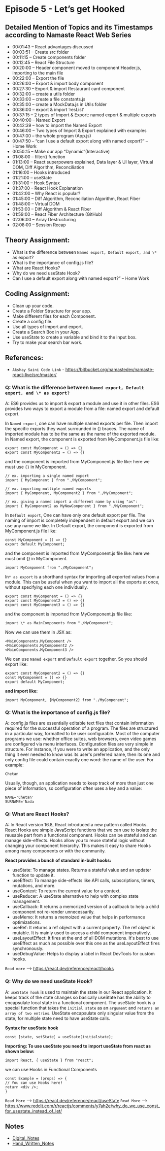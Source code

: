 # Episode 5 - Let’s get Hooked

## Detailed Mention of Topics and its Timestamps according to Namaste React Web Series

- 00:01:43 – React advantages discussed
- 00:03:51 – Create src folder
- 00:11:15 – Create components folder
- 00:12:45 – React File Structure
- 00:20:00 – Header component moved to component Header.js, importing to the main file
- 00:22:00 – Export the file
- 00:26:00 – Export & import body component
- 00:27:30 – Export & import Restaurant card component
- 00:32:00 – create a utils folder
- 00:33:00 – create a file constants.js
- 00:35:00 – create a MockData.js in Utils folder
- 00:36:00 – export & import ‘resList’
- 00:37:15 – 2 types of Import & Export: named export & multiple exports
- 00:40:00 – Named Export
- 00:42:39 – how to import the Named Export
- 00:46:00 – Two types of Import & Export explained with examples
- 00:47:00 – the whole program (App.js)
- 00:47:50 – “can I use a default export along with named export?” – Home Work
- 00:50:15 – Make our app “Dynamic”(Interactive)
- 01:08:00 – filter() function
- 01:13:00 – React superpowers explained, Data layer & UI layer, Virtual DOM, Diff Algorithm, Reconciliation
- 01:16:00 – Hooks introduced
- 01:21:00 – useState
- 01:31:00 – Hook Syntax
- 01:37:00 – React Hook Explanation
- 01:42:00 – Why React is popular?
- 01:45:00 – Diff Algorithm, Reconciliation Algorithm, React Fiber
- 01:48:00 – Virtual DOM
- 01:53:00 – Diff Algorithm & React Fiber
- 01:59:00 – React Fiber Architecture (GitHub)
- 02:06:00 – Array Destructuring
- 02:08:00 – Session Recap

## Theory Assignment:

- What is the difference between `Named export, Default export, and \*` as export?
- What is the importance of config.js file?
- What are React Hooks?
- Why do we need useState Hook?
- Can I use a default export along with named export?” – Home Work

## Coding Assignment:

- Clean up your code.
- Create a Folder Structure for your app.
- Make different files for each Component.
- Create a config file.
- Use all types of import and export.
- Create a Search Box in your App.
- Use useState to create a variable and bind it to the input box.
- Try to make your search bar work.

## References:

- `Akshay Saini Code Link` - https://bitbucket.org/namastedev/namaste-react-live/src/master/

### Q: What is the difference between `Named export, Default export, and \* as export?`

A: ES6 provides us to import & export a module and use it in other files. ES6 provides two ways to export a module from a file: named export and default export.

In `Named export`, one can have multiple named exports per file. Then import the specific exports they want surrounded in {} braces. The name of imported module has to be the same as the name of the exported module. In Named export, the component is exported from MyComponent.js file like:

```JS
export const MyComponent = () => {}
export const MyComponent2 = () => {}
```

and the component is imported from MyComponent.js file like: here we must use `{}` in MyComponent.

```JS
// ex. importing a single named export
import { MyComponent } from "./MyComponent";

// ex. importing multiple named exports
import { MyComponent, MyComponent2 } from "./MyComponent";

// ex. giving a named import a different name by using "as":
import { MyComponent2 as MyNewComponent } from "./MyComponent";

```

In `Default export`, One can have only one default export per file. The naming of import is completely independent in default export and we can use any name we like. In Default export, the component is exported from MyComponent.js file like:

```JS
const MyComponent = () => {}
export default MyComponent;

```

and the component is imported from MyComponent.js file like: here we must omit {} in MyComponent.

```JS
import MyComponent from "./MyComponent";
```

In`* as export` is a shorthand syntax for importing all exported values from a module. This can be useful when you want to import all the exports at once, without specifying each one individually.

```JS
export const MyComponent = () => {}
export const MyComponent2 = () => {}
export const MyComponent3 = () => {}

```

and the component is imported from MyComponent.js file like:

```JS
import \* as MainComponents from "./MyComponent";

```

Now we can use them in JSX as:

```JS
<MainComponents.MyComponent />
<MainComponents.MyComponent2 />
<MainComponents.MyComponent3 />
```

We can use `Named export` and `Default export` together. So you should export like:

```JS
export const MyComponent2 = () => {}
const MyComponent = () => {}
export default MyComponent;
```

**and import like:**

```JS
import MyComponent, {MyComponent2} from "./MyComponent";
```

### Q: What is the importance of config.js file?

A: config.js files are essentially editable text files that contain information required for the successful operation of a program. The files are structured in a particular way, formatted to be user configurable. Most of the computer programs we use: whether office suites, web browsers, even video games are configured via menu interfaces. Configuration files are very simple in structure. For instance, if you were to write an application, and the only thing it ever needed to know was its user's preferred name, then its one and only config file could contain exactly one word: the name of the user. For example:

```
Chetan
```

Usually, though, an application needs to keep track of more than just one piece of information, so configuration often uses a key and a value:

```
NAME='Chetan'
SURNAME='Nada
```

### Q: What are React Hooks?

A: In React version 16.8, React introduced a new pattern called Hooks. React Hooks are simple JavaScript functions that we can use to isolate the reusable part from a functional component. Hooks can be stateful and can manage side-effects. Hooks allow you to reuse stateful logic without changing your component hierarchy. This makes it easy to share Hooks among many components or with the community.

**React provides a bunch of standard in-built hooks:**

- useState: To manage states. Returns a stateful value and an updater function to update it.
- useEffect: To manage side-effects like API calls, subscriptions, timers, mutations, and more.
- useContext: To return the current value for a context.
- useReducer: A useState alternative to help with complex state management.
- useCallback: It returns a memorized version of a callback to help a child component not re-render unnecessarily.
- useMemo: It returns a memoized value that helps in performance optimizations.
- useRef: It returns a ref object with a current property. The ref object is mutable. It is mainly used to access a child component imperatively.
- useLayoutEffect: It fires at the end of all DOM mutations. It's best to use useEffect as much as possible over this one as the useLayoutEffect fires synchronously.
- useDebugValue: Helps to display a label in React DevTools for custom hooks.

`Read more` --> https://react.dev/reference/react/hooks

### Q: Why do we need useState Hook?

A: `useState hook` is used to maintain the state in our React application. It keeps track of the state changes so basically useState has the ability to encapsulate local state in a functional component. The useState hook is a special function that takes the `initial state` as an `argument` and `returns an array of two entries`. UseState encapsulate only singular value from the state, for multiple state need to have useState calls.

**Syntax for useState hook**

```JS
const [state, setState] = useState(initialstate);
```

**Importing: To use useState you need to import useState from react as shown below:**

```JS
import React, { useState } from "react";
```

we can use Hooks in Functional Components

```JS
const Example = (props) => {
// You can use Hooks here!
return <div />;
}
```

`Read More` --> https://react.dev/reference/react/useState
`Read More` --> https://www.reddit.com/r/reactjs/comments/y7ah2e/why_do_we_use_const_for_usestate_instead_of_let/

## Notes

- [Digital_Notes](https://drive.google.com/file/d/1aGm64Kw88aDpPauOTe1XG6AvNKXinw1a/view)
- [Hand_Written_Notes](https://drive.google.com/file/d/1NH10BGnrwtorvsNXqW9F0FKjdhxJa8V1/view)
